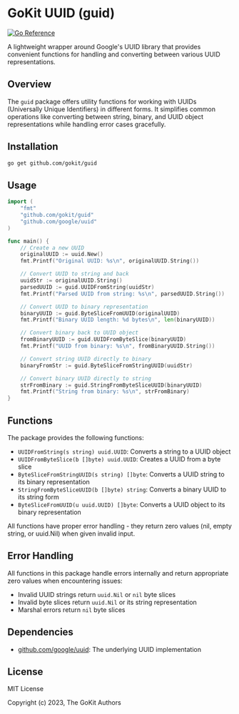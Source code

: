 # GoKit UUID (guid)

[![Go Reference](https://pkg.go.dev/badge/github.com/gokit/guid.svg)](https://pkg.go.dev/github.com/gokit/guid)

A lightweight wrapper around Google's UUID library that provides convenient functions for handling and converting between various UUID representations.

## Overview

The `guid` package offers utility functions for working with UUIDs (Universally Unique Identifiers) in different forms. It simplifies common operations like converting between string, binary, and UUID object representations while handling error cases gracefully.

## Installation

```bash
go get github.com/gokit/guid
```

## Usage

```go
import (
    "fmt"
    "github.com/gokit/guid"
    "github.com/google/uuid"
)

func main() {
    // Create a new UUID
    originalUUID := uuid.New()
    fmt.Printf("Original UUID: %s\n", originalUUID.String())

    // Convert UUID to string and back
    uuidStr := originalUUID.String()
    parsedUUID := guid.UUIDFromString(uuidStr)
    fmt.Printf("Parsed UUID from string: %s\n", parsedUUID.String())

    // Convert UUID to binary representation
    binaryUUID := guid.ByteSliceFromUUID(originalUUID)
    fmt.Printf("Binary UUID length: %d bytes\n", len(binaryUUID))

    // Convert binary back to UUID object
    fromBinaryUUID := guid.UUIDFromByteSlice(binaryUUID)
    fmt.Printf("UUID from binary: %s\n", fromBinaryUUID.String())

    // Convert string UUID directly to binary
    binaryFromStr := guid.ByteSliceFromStringUUID(uuidStr)

    // Convert binary UUID directly to string
    strFromBinary := guid.StringFromByteSliceUUID(binaryUUID)
    fmt.Printf("String from binary: %s\n", strFromBinary)
}
```

## Functions

The package provides the following functions:

- `UUIDFromString(s string) uuid.UUID`: Converts a string to a UUID object
- `UUIDFromByteSlice(b []byte) uuid.UUID`: Creates a UUID from a byte slice
- `ByteSliceFromStringUUID(s string) []byte`: Converts a UUID string to its binary representation
- `StringFromByteSliceUUID(b []byte) string`: Converts a binary UUID to its string form
- `ByteSliceFromUUID(u uuid.UUID) []byte`: Converts a UUID object to its binary representation

All functions have proper error handling - they return zero values (nil, empty string, or uuid.Nil) when given invalid input.

## Error Handling

All functions in this package handle errors internally and return appropriate zero values when encountering issues:

- Invalid UUID strings return `uuid.Nil` or `nil` byte slices
- Invalid byte slices return `uuid.Nil` or its string representation
- Marshal errors return `nil` byte slices

## Dependencies

- [github.com/google/uuid](https://github.com/google/uuid): The underlying UUID implementation

## License

MIT License

Copyright (c) 2023, The GoKit Authors
